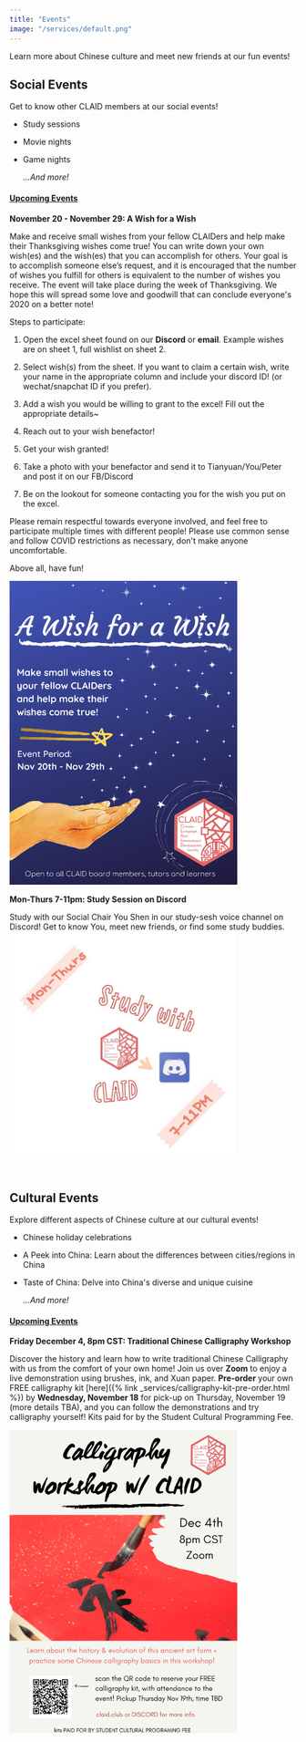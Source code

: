 ```yaml
---
title: "Events"
image: "/services/default.png"
---
```

<style>
@media screen and (max-width: 800px) {
  #div-desktop {
    width: 100%;
  }
}
</style>

Learn more about Chinese culture and meet new friends at our fun events!

## __Social Events__

Get to know other CLAID members at our social events!

- Study sessions
- Movie nights
- Game nights

    *…And more!*

#### <u>Upcoming Events</u>
<p></p>

**November 20 - November 29: A Wish for a Wish**

Make and receive small wishes from your fellow CLAIDers and help make their Thanksgiving wishes come true! You can write down your own wish(es) and the wish(es) that you can accomplish for others. Your goal is to accomplish someone else’s request, and it is encouraged that the number of wishes you fulfill for others is equivalent to the number of wishes you receive. The event will take place during the week of Thanksgiving. We hope this will spread some love and goodwill that can conclude everyone's 2020 on a better note! 

Steps to participate:

1. Open the excel sheet found on our **Discord** or **email**. Example wishes are on sheet 1, full wishlist on sheet 2.

2. Select wish(s) from the sheet. If you want to claim a certain wish, write your name in the appropriate column and include your discord ID! (or wechat/snapchat ID if you prefer).

3. Add a wish you would be willing to grant to the excel! Fill out the appropriate details~

3. Reach out to your wish benefactor!

4. Get your wish granted!

5. Take a photo with your benefactor and send it to Tianyuan/You/Peter and post it on our FB/Discord

6. Be on the lookout for someone contacting you for the wish you put on the excel.

Please remain respectful towards everyone involved, and feel free to participate multiple times with different people! Please use common sense and follow COVID restrictions as necessary, don't make anyone uncomfortable. 

Above all, have fun!

<img src="/images/services/a-wish-for-a-wish.png" id="div-desktop" alt="A Wish for a Wish" width="400"/>

<br>

**Mon-Thurs 7-11pm: Study Session on Discord**

Study with our Social Chair You Shen in our study-sesh voice channel on Discord! Get to know You, meet new friends, or find some study buddies.
<img src="/images/services/study-session.png" id="div-desktop" alt="Study Session" width="400"/>

<br>

## __Cultural Events__

Explore different aspects of Chinese culture at our cultural events!

- Chinese holiday celebrations
- A Peek into China: Learn about the differences between cities/regions in China
- Taste of China: Delve into China's diverse and unique cuisine
    
    *...And more!*

#### <u>Upcoming Events</u>
<p></p>

**Friday December 4, 8pm CST: Traditional Chinese Calligraphy Workshop**

Discover the history and learn how to write traditional Chinese Calligraphy with us from the comfort of your own home! Join us over **Zoom** to enjoy a live demonstration using brushes, ink, and Xuan paper. **Pre-order** your own FREE calligraphy kit 
[here]({% link _services/calligraphy-kit-pre-order.html %}) by **Wednesday, November 18** for pick-up on Thursday, November 19 (more details TBA), and you can follow the demonstrations and try calligraphy yourself! Kits paid for by the Student Cultural Programming Fee.

<img src="/images/services/calligraphy_workshop_5.png" id="div-desktop" alt="Study Session" width="400"/>

